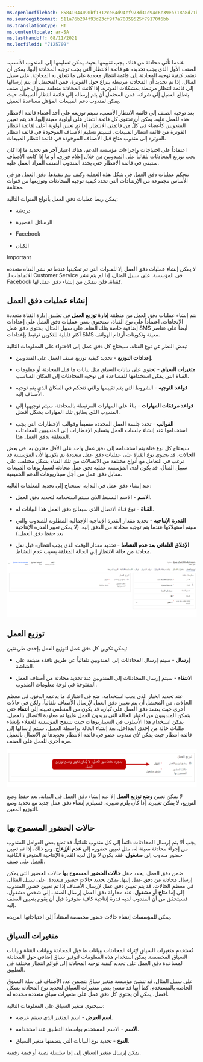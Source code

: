 ```yaml
---
ms.openlocfilehash: 85841044090bf1312ce64d94cf973d31d94c6c39eb718a8d71b7dc39b7b4b5b9
ms.sourcegitcommit: 511a76b204f93d23cf9f7a70059525f79170f6bb
ms.translationtype: HT
ms.contentlocale: ar-SA
ms.lasthandoff: 08/11/2021
ms.locfileid: "7125709"
---
```

عندما تأتي محادثة من قناة، يجب تقييمها بحيث يمكن تسليمها إلى المندوب الأنسب. الصنف الأول الذي يجب تحديده هو قائمة الانتظار التي يجب توجيه المحادثة إليها. يمكن أن تعتمد كيفية توجيه المحادثة إلى قائمة انتظار محددة على ما تتعلق به المحادثة. على سبيل المثال، إذا تم تحديد أن المحادثة مرتبطة بنزاع حول الفوترة، فمن المحتمل أن يتم إرسالها إلى قائمة انتظار مرتبطة بمشكلات الفوترة. إذا كانت المحادثة متعلقة بسؤال حول صنف يتطلع العميل إلى شرائه، فمن المحتمل أن يتم إرساله إلى قائمة انتظار المبيعات حيث يمكن لمندوب دعم المبيعات المؤهل مساعدة العميل. 

بعد توجيه الصنف إلى قائمة الانتظار الأنسب، سيتم توزيعه على أحد أعضاء قائمة الانتظار هذه للعمل عليه. يمكن أن تحتوي كل قائمة انتظار على أولوية معينة إليها. قد يتم تعيين المندوبين كأعضاء في كلٍّ من قائمتي الانتظار. إذا تم تعيين أولوية أعلى لقائمة انتظار الفوترة من قائمة انتظار المبيعات، فسيتم تسليم الأصناف الموجودة في قائمة انتظار الفوترة إلى مندوب متاح قبل الأصناف الموجودة في قائمة انتظار المبيعات.

اعتماداً على احتياجات وإجراءات مؤسسة الدعم، هناك اعتبار آخر هو تحديد ما إذا كان يجب توزيع المحادثات تلقائياً على المندوبين من خلال إعلام فوري، أو ما إذا كانت الأصناف ستبقى في قائمة الانتظار حتى يحدد المندوب الصنف المراد العمل عليه. 

تتحكم عمليات دفق العمل في شكل هذه العملية وكيف يتم تنفيذها. دفق العمل هو في الأساس مجموعة من الإرشادات التي تحدد كيفية توجيه المحادثات وتوزيعها من قنوات مختلفة. 

يمكن ربط عمليات دفق العمل بأنواع القنوات التالية: 

-   دردشة 

-   الرسائل القصيرة 

-   Facebook

-   الكيان 

> [!IMPORTANT]
> لا يمكن إنشاء عمليات دفق العمل إلا للقنوات التي تم تمكينها عندما تم نشر القناة متعددة الاتجاهات لـ Customer Service في المؤسسة. على سبيل المثال، إذا لم يتم نشر Facebook كقناة، فلن تتمكن من إنشاء دفق عمل لها. 

## <a name="create-work-streams"></a>إنشاء عمليات دفق العمل

يتم إنشاء عمليات دفق العمل من منطقة **إدارة توزيع العمل** في تطبيق إدارة القناة متعددة الاتجاهات. اعتماداً على نوع القناة، ستحتوي بعض عمليات دفق العمل على إعدادات إضافية خاصة بتلك القناة. على سبيل المثال، يحتوي دفق عمل SMS أيضاً على عناصر أكثر قابلية للتكوين ترتبط بإعدادات SMS معينة وتكوينات أرقام الهواتف. 

بغض النظر عن نوع القناة، سيحتاج كل دفق عمل إلى الاحتواء على المعلومات التالية: 

-   **إعدادات التوزيع** - تحديد كيفية توزيع صنف العمل على المندوبين.

-   **متغيرات السياق** - تحتوي على بيانات السياق مثل بيانات ما قبل المحادثة أو معلومات القناة التي يمكن استخدامها للمساعدة في توجيه المحادثات إلى المكان المناسب. 

-   **قواعد التوجيه** - الشروط التي يتم تقييمها والتي تتحكم في المكان الذي يتم توجيه الأصناف إليه. 

-   **قواعد مرفقات المهارات‬** - بناءً على المهارات المرتبطة بالمحادثة، سيتم توجيهها إلى المندوب الذي يطابق تلك المهارات بشكل أفضل. 

-   **القوالب** - تحدد جلسة العمل المحددة مسبقاً وقوالب الإخطارات التي يجب استخدامها عند إنشاء جلسات العمل وتسليم الإخطارات إلى المندوبين للمحادثات المتعلقة بدفق العمل هذا. 

سيحتاج كل نوع قناة يتم استخدامه إلى دفق عمل واحد على الأقل مقترن به. في بعض الحالات، قد يحتوي نوع القناة على عمليات دفق عمل متعددة تم تكوينها لأن المؤسسة قد ترغب في التعامل مع أنواع مختلفة من الاتصالات من تلك القناة بشكل مختلف. على سبيل المثال، قد يكون لدى المؤسسة عملية دفق عمل محادثة لسيناريوهات المبيعات مقابل دفق عمل من أجل سيناريوهات الدعم الحقيقية. 

عند إنشاء دفق عمل في البداية، ستحتاج إلى تحديد المعلمات التالية:

-   **الاسم** - الاسم البسيط الذي سيتم استخدامه لتحديد دفق العمل.

-   **القناة** - نوع قناة الاتصال الذي سيعالج دفق العمل هذا البيانات له. 

-   **القدرة الإنتاجية** - تحديد مقدار القدرة الإنتاجية الإجمالية المطلوبة للمندوب والتي سيتم استهلاكها عندما يتم توجيه محادثة من الدفق إليه. (لا يمكن تغيير القدرة الإنتاجية بعد حفظ دفق العمل.)

-   **الإغلاق التلقائي بعد عدم النشاط‬** - تحديد مقدار الوقت الذي يجب انتظاره قبل نقل محادثة من حالة الانتظار إلى الحالة المغلقة بسبب عدم النشاط.

![لقطة شاشة لشاشة توزيع عمل دفق عمل المحادثة المباشرة.](../media/urd-03-01.png)

## <a name="work-distribution"></a>توزيع العمل

يمكن تكوين كل دفق عمل لتوزيع العمل بإحدى طريقتين: 

-   **إرسال** - سيتم إرسال المحادثات إلى المندوبين تلقائياً عن طريق نافذة منبثقة على الشاشة.

-   **الانتقاء** - سيتم إرسال المحادثات إلى المندوبين عند تحديد محادثة من أصناف العمل المفتوحة في لوحة معلومات المندوب.

عند تحديد الخيار الذي يجب استخدامه، ضع في اعتبارك ما يدعمه الدفق. في معظم الحالات، من المحتمل أن يتم تعيين دفق العمل لإرسال الأصناف تلقائياً، ولكن في حالات أخرى حيث يعتمد دفق العمل على كيان، قد يكون من المنطقي تعيينه إلى **انتقاء** حتى يتمكن المندوبون من اختيار الحالة التي يريدون العمل عليها ثم معاودة الاتصال بالعميل. يمكن استخدام هذا الأسلوب في السيناريوهات حيث تسمح المؤسسة للعملاء بإنشاء طلبات حالة من إحدى المداخل. بعد إنشاء الحالة بواسطة العميل، سيتم إرسالها إلى قائمة انتظار حيث يمكن لأي مندوب عضو في قائمة الانتظار تحديدها ثم الاتصال بالعميل مرة أخرى للعمل على الصنف. 

![لقطة شاشة لتوزيع العمل مع ضبط وضع توزيع العمل إلى "إرسال".](../media/urd-03-02.png)

لا يمكن تعيين **وضع توزيع العمل** إلا عند إنشاء دفق العمل في البداية. بعد حفظ وضع التوزيع، لا يمكن تغييره. إذا كان يلزم تغييره، فسيلزم إنشاء دفق عمل جديد مع تحديد وضع التوزيع المعين. 

## <a name="allowed-presences"></a>حالات الحضور المسموح بها

يجب ألا يتم إرسال المحادثات دائماً إلى كل مندوب تلقائياً. قد تمنع بعض العوامل المندوب من إجراء محادثة معينة له، مثل تعيين حضوره إلى **عدم الإزعاج**. ومع ذلك، إذا تم تعيين حضور مندوب إلى **مشغول**، فقد يكون لا يزال لديه القدرة الإنتاجية المتوفرة الكافية للعمل على صنف.

ضمن دفق العمل، يحدد حقل **حالات الحضور المسموح بها‬** حالات الحضور التي يمكن إرسال محادثة من دفق عمل إليها. يمكن تحديد حالات حضور متعددة. على سبيل المثال، في معظم الحالات، قد يتم تعيين دفق عمل لإرسال الأصناف إذا تم تعيين حضور المندوب إلى إما **متاح** أو **مشغول**. عند محاولة دفق العمل إرسال الصنف إلى شخص مشغول، فسيتحقق من أن المندوب لديه قدرة إنتاجية كافية متوفرة قبل أن يقوم بتعيين الصنف إليه. 

يمكن للمؤسسات إنشاء حالات حضور مخصصة استناداً إلى احتياجاتها الفريدة. 

## <a name="context-variables"></a>متغيرات السياق

تُستخدم متغيرات السياق لإثراء المحادثات ببيانات ما قبل المحادثة وبيانات القناة وبيانات السياق المخصصة. يمكن استخدام هذه المعلومات لتوفير سياق إضافي حول المحادثة لمساعدة دفق العمل على تحديد كيفية توجيه المحادثة إلى قوائم انتظار مختلفة في التطبيق.

على سبيل المثال، قد تنشئ مؤسسة متغير سياق يتضمن عدد الأصناف في سلة التسوق الخاصة بالمستخدم. كما أنها قد تنشئ بعض متغيرات السياق لتحديد نوع المحادثة بشكل أفضل. يمكن أن يحتوي كل دفق عمل على متغيرات سياق متعددة محددة له. 

سيحتوي متغير السياق على المعلومات التالية:

-   **اسم العرض** - اسم المتغير الذي سيتم عرضه.

-   **الاسم** - الاسم المستخدم بواسطة التطبيق عند استخدامه.

-   **النوع** - تحديد نوع البيانات التي يتضمنها متغير السياق.

يمكن إرسال متغير السياق إلى إما سلسلة نصية أو قيمة رقمية. 


